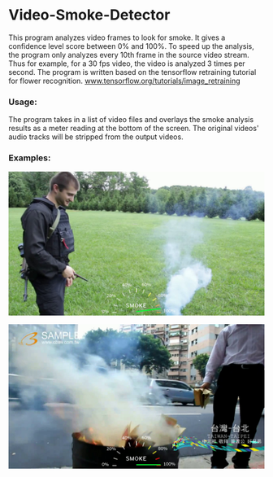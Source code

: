 # Video-Smoke-Detector

This program analyzes video frames to look for smoke.
It gives a confidence level score between 0% and 100%.
To speed up the analysis, the program only analyzes every 10th frame in the source video stream.
Thus for example, for a 30 fps video, the video is analyzed 3 times per second.
The program is written based on the tensorflow retraining tutorial for flower recognition.
www.tensorflow.org/tutorials/image_retraining


### Usage:
The program takes in a list of video files and overlays the smoke analysis results as a meter reading at the bottom of the screen.
The original videos' audio tracks will be stripped from the output videos.

### Examples:

![Sample result 1](/sample1.png)

![Sample result 2](/sample2.png)


